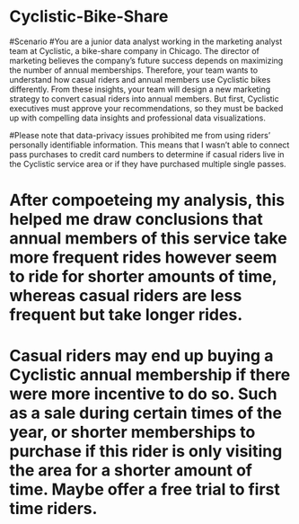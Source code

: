 # Cyclistic-Bike-Share

#Scenario
#You are a junior data analyst working in the marketing analyst team at Cyclistic, a bike-share company in Chicago. The director of marketing believes the company’s future success depends on maximizing the number of annual memberships. Therefore, your team wants to understand how casual riders and annual members use Cyclistic bikes differently. From these insights, your team will design a new marketing strategy to convert casual riders into annual members. But first, Cyclistic executives must approve your recommendations, so they must be backed up with compelling data insights and professional data visualizations.

#Please note that data-privacy issues prohibited me from using riders’ personally identifiable information. This means that I  wasn’t able to connect pass purchases to credit card numbers to determine if casual riders live in the Cyclistic service area or if they have purchased multiple single passes. 

# After compoeteing my analysis, this helped me draw conclusions that annual members of this service take more frequent rides however seem to ride for shorter amounts of time, whereas casual riders are less frequent but take longer rides. 

# Casual riders may end up buying a Cyclistic annual membership if there were more incentive to do so. Such as a sale during certain times of the year, or shorter memberships to purchase if this rider is only visiting the area for a shorter amount of time. Maybe offer a free trial to first time riders. 
